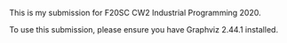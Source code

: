 This is my submission for F20SC CW2 Industrial Programming 2020.

To use this submission, please ensure you have Graphviz 2.44.1 installed. 
